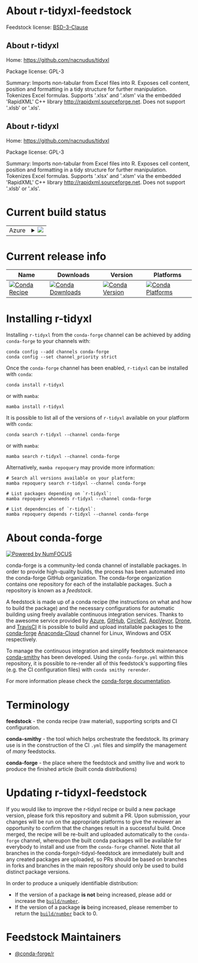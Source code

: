 About r-tidyxl-feedstock
========================

Feedstock license: [BSD-3-Clause](https://github.com/conda-forge/r-tidyxl-feedstock/blob/main/LICENSE.txt)


About r-tidyxl
--------------

Home: https://github.com/nacnudus/tidyxl

Package license: GPL-3

Summary: Imports non-tabular from Excel files into R.  Exposes cell content, position and formatting in a tidy structure for further manipulation. Tokenizes Excel formulas.  Supports '.xlsx' and '.xlsm' via the embedded 'RapidXML' C++ library <http://rapidxml.sourceforge.net>.  Does not support '.xlsb' or '.xls'.

About r-tidyxl
--------------

Home: https://github.com/nacnudus/tidyxl

Package license: GPL-3

Summary: Imports non-tabular from Excel files into R.  Exposes cell content, position and formatting in a tidy structure for further manipulation. Tokenizes Excel formulas.  Supports '.xlsx' and '.xlsm' via the embedded 'RapidXML' C++ library <http://rapidxml.sourceforge.net>.  Does not support '.xlsb' or '.xls'.

Current build status
====================


<table>
    
  <tr>
    <td>Azure</td>
    <td>
      <details>
        <summary>
          <a href="https://dev.azure.com/conda-forge/feedstock-builds/_build/latest?definitionId=1736&branchName=main">
            <img src="https://dev.azure.com/conda-forge/feedstock-builds/_apis/build/status/r-tidyxl-feedstock?branchName=main">
          </a>
        </summary>
        <table>
          <thead><tr><th>Variant</th><th>Status</th></tr></thead>
          <tbody><tr>
              <td>linux_64_r_base4.2</td>
              <td>
                <a href="https://dev.azure.com/conda-forge/feedstock-builds/_build/latest?definitionId=1736&branchName=main">
                  <img src="https://dev.azure.com/conda-forge/feedstock-builds/_apis/build/status/r-tidyxl-feedstock?branchName=main&jobName=linux&configuration=linux%20linux_64_r_base4.2" alt="variant">
                </a>
              </td>
            </tr><tr>
              <td>linux_64_r_base4.3</td>
              <td>
                <a href="https://dev.azure.com/conda-forge/feedstock-builds/_build/latest?definitionId=1736&branchName=main">
                  <img src="https://dev.azure.com/conda-forge/feedstock-builds/_apis/build/status/r-tidyxl-feedstock?branchName=main&jobName=linux&configuration=linux%20linux_64_r_base4.3" alt="variant">
                </a>
              </td>
            </tr><tr>
              <td>osx_64_r_base4.2</td>
              <td>
                <a href="https://dev.azure.com/conda-forge/feedstock-builds/_build/latest?definitionId=1736&branchName=main">
                  <img src="https://dev.azure.com/conda-forge/feedstock-builds/_apis/build/status/r-tidyxl-feedstock?branchName=main&jobName=osx&configuration=osx%20osx_64_r_base4.2" alt="variant">
                </a>
              </td>
            </tr><tr>
              <td>osx_64_r_base4.3</td>
              <td>
                <a href="https://dev.azure.com/conda-forge/feedstock-builds/_build/latest?definitionId=1736&branchName=main">
                  <img src="https://dev.azure.com/conda-forge/feedstock-builds/_apis/build/status/r-tidyxl-feedstock?branchName=main&jobName=osx&configuration=osx%20osx_64_r_base4.3" alt="variant">
                </a>
              </td>
            </tr><tr>
              <td>win_64</td>
              <td>
                <a href="https://dev.azure.com/conda-forge/feedstock-builds/_build/latest?definitionId=1736&branchName=main">
                  <img src="https://dev.azure.com/conda-forge/feedstock-builds/_apis/build/status/r-tidyxl-feedstock?branchName=main&jobName=win&configuration=win%20win_64_" alt="variant">
                </a>
              </td>
            </tr>
          </tbody>
        </table>
      </details>
    </td>
  </tr>
</table>

Current release info
====================

| Name | Downloads | Version | Platforms |
| --- | --- | --- | --- |
| [![Conda Recipe](https://img.shields.io/badge/recipe-r--tidyxl-green.svg)](https://anaconda.org/conda-forge/r-tidyxl) | [![Conda Downloads](https://img.shields.io/conda/dn/conda-forge/r-tidyxl.svg)](https://anaconda.org/conda-forge/r-tidyxl) | [![Conda Version](https://img.shields.io/conda/vn/conda-forge/r-tidyxl.svg)](https://anaconda.org/conda-forge/r-tidyxl) | [![Conda Platforms](https://img.shields.io/conda/pn/conda-forge/r-tidyxl.svg)](https://anaconda.org/conda-forge/r-tidyxl) |

Installing r-tidyxl
===================

Installing `r-tidyxl` from the `conda-forge` channel can be achieved by adding `conda-forge` to your channels with:

```
conda config --add channels conda-forge
conda config --set channel_priority strict
```

Once the `conda-forge` channel has been enabled, `r-tidyxl` can be installed with `conda`:

```
conda install r-tidyxl
```

or with `mamba`:

```
mamba install r-tidyxl
```

It is possible to list all of the versions of `r-tidyxl` available on your platform with `conda`:

```
conda search r-tidyxl --channel conda-forge
```

or with `mamba`:

```
mamba search r-tidyxl --channel conda-forge
```

Alternatively, `mamba repoquery` may provide more information:

```
# Search all versions available on your platform:
mamba repoquery search r-tidyxl --channel conda-forge

# List packages depending on `r-tidyxl`:
mamba repoquery whoneeds r-tidyxl --channel conda-forge

# List dependencies of `r-tidyxl`:
mamba repoquery depends r-tidyxl --channel conda-forge
```


About conda-forge
=================

[![Powered by
NumFOCUS](https://img.shields.io/badge/powered%20by-NumFOCUS-orange.svg?style=flat&colorA=E1523D&colorB=007D8A)](https://numfocus.org)

conda-forge is a community-led conda channel of installable packages.
In order to provide high-quality builds, the process has been automated into the
conda-forge GitHub organization. The conda-forge organization contains one repository
for each of the installable packages. Such a repository is known as a *feedstock*.

A feedstock is made up of a conda recipe (the instructions on what and how to build
the package) and the necessary configurations for automatic building using freely
available continuous integration services. Thanks to the awesome service provided by
[Azure](https://azure.microsoft.com/en-us/services/devops/), [GitHub](https://github.com/),
[CircleCI](https://circleci.com/), [AppVeyor](https://www.appveyor.com/),
[Drone](https://cloud.drone.io/welcome), and [TravisCI](https://travis-ci.com/)
it is possible to build and upload installable packages to the
[conda-forge](https://anaconda.org/conda-forge) [Anaconda-Cloud](https://anaconda.org/)
channel for Linux, Windows and OSX respectively.

To manage the continuous integration and simplify feedstock maintenance
[conda-smithy](https://github.com/conda-forge/conda-smithy) has been developed.
Using the ``conda-forge.yml`` within this repository, it is possible to re-render all of
this feedstock's supporting files (e.g. the CI configuration files) with ``conda smithy rerender``.

For more information please check the [conda-forge documentation](https://conda-forge.org/docs/).

Terminology
===========

**feedstock** - the conda recipe (raw material), supporting scripts and CI configuration.

**conda-smithy** - the tool which helps orchestrate the feedstock.
                   Its primary use is in the construction of the CI ``.yml`` files
                   and simplify the management of *many* feedstocks.

**conda-forge** - the place where the feedstock and smithy live and work to
                  produce the finished article (built conda distributions)


Updating r-tidyxl-feedstock
===========================

If you would like to improve the r-tidyxl recipe or build a new
package version, please fork this repository and submit a PR. Upon submission,
your changes will be run on the appropriate platforms to give the reviewer an
opportunity to confirm that the changes result in a successful build. Once
merged, the recipe will be re-built and uploaded automatically to the
`conda-forge` channel, whereupon the built conda packages will be available for
everybody to install and use from the `conda-forge` channel.
Note that all branches in the conda-forge/r-tidyxl-feedstock are
immediately built and any created packages are uploaded, so PRs should be based
on branches in forks and branches in the main repository should only be used to
build distinct package versions.

In order to produce a uniquely identifiable distribution:
 * If the version of a package **is not** being increased, please add or increase
   the [``build/number``](https://docs.conda.io/projects/conda-build/en/latest/resources/define-metadata.html#build-number-and-string).
 * If the version of a package **is** being increased, please remember to return
   the [``build/number``](https://docs.conda.io/projects/conda-build/en/latest/resources/define-metadata.html#build-number-and-string)
   back to 0.

Feedstock Maintainers
=====================

* [@conda-forge/r](https://github.com/conda-forge/r/)


